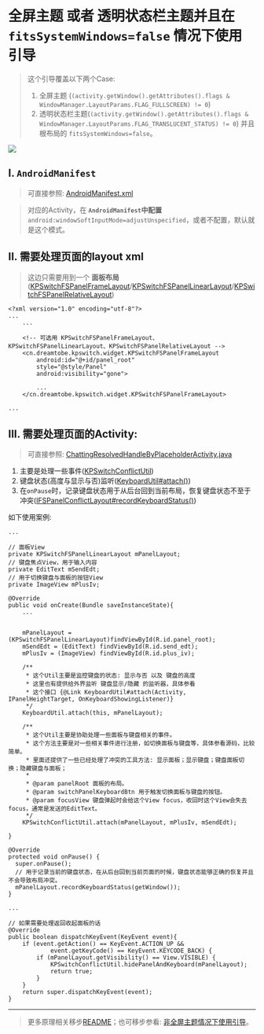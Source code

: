 # 全屏主题 或者 透明状态栏主题并且在`fitsSystemWindows=false` 情况下使用引导

> 这个引导覆盖以下两个Case:
> 1. 全屏主题 (`(activity.getWindow().getAttributes().flags & WindowManager.LayoutParams.FLAG_FULLSCREEN) != 0`)
> 2. 透明状态栏主题(`(activity.getWindow().getAttributes().flags & WindowManager.LayoutParams.FLAG_TRANSLUCENT_STATUS) != 0`) 并且 根布局的 `fitsSystemWindows=false`。

![][fullscreen_resolved_gif]

## I. `AndroidManifest`

> 可直接参照: [AndroidManifest.xml][AndroidManifest_xml_link]

> 对应的Activity，在 **`AndroidManifest`中配置** `android:windowSoftInputMode=adjustUnspecified`，或者不配置，默认就是这个模式。

## II. 需要处理页面的layout xml

> 这边只需要用到一个 **面板布局** ([KPSwitchFSPanelFrameLayout][KPSwitchFSPanelFrameLayout_link]/[KPSwitchFSPanelLinearLayout][KPSwitchFSPanelLinearLayout_link]/[KPSwitchFSPanelRelativeLayout][KPSwitchFSPanelRelativeLayout_link])

```
<?xml version="1.0" encoding="utf-8"?>
...
    ...

    <!-- 可选用 KPSwitchFSPanelFrameLayout、KPSwitchFSPanelLinearLayout、KPSwitchFSPanelRelativeLayout -->
    <cn.dreamtobe.kpswitch.widget.KPSwitchFSPanelFrameLayout
        android:id="@+id/panel_root"
        style="@style/Panel"
        android:visibility="gone">

        ...
    </cn.dreamtobe.kpswitch.widget.KPSwitchFSPanelFrameLayout>

...
```


## III. 需要处理页面的Activity:

> 可直接参照: [ChattingResolvedHandleByPlaceholderActivity.java][ChattingResolvedHandleByPlaceholderActivity_link]

1. 主要是处理一些事件([KPSwitchConflictUtil][KPSwitchConflictUtil_link])
2. 键盘状态(高度与显示与否)监听([KeyboardUtil#attach()][KeyboardUtil_attach_link])
3. 在`onPause`时，记录键盘状态用于从后台回到当前布局，恢复键盘状态不至于冲突([IFSPanelConflictLayout#recordKeyboardStatus()][IFSPanelConflictLayout_recordKeyboardStatus_link])

如下使用案例:

```
...

// 面板View
private KPSwitchFSPanelLinearLayout mPanelLayout;
// 键盘焦点View，用于输入内容
private EditText mSendEdt;
// 用于切换键盘与面板的按钮View
private ImageView mPlusIv;

@Override
public void onCreate(Bundle saveInstanceState){
    ...


    mPanelLayout = (KPSwitchFSPanelLinearLayout)findViewById(R.id.panel_root);
    mSendEdt = (EditText) findViewById(R.id.send_edt);
    mPlusIv = (ImageView) findViewById(R.id.plus_iv);

    /**
     * 这个Util主要是监控键盘的状态: 显示与否 以及 键盘的高度
     * 这里也有提供给外界监听 键盘显示/隐藏 的监听器，具体参看
     * 这个接口 {@Link KeyboardUtil#attach(Activity, IPanelHeightTarget, OnKeyboardShowingListener)}
     */
    KeyboardUtil.attach(this, mPanelLayout);

    /**
     * 这个Util主要是协助处理一些面板与键盘相关的事件。
     * 这个方法主要是对一些相关事件进行注册，如切换面板与键盘等，具体参看源码，比较简单。
     * 里面还提供了一些已经处理了冲突的工具方法: 显示面板；显示键盘；键盘面板切换；隐藏键盘与面板；
     *
     * @param panelRoot 面板的布局。
     * @param switchPanelKeyboardBtn 用于触发切换面板与键盘的按钮。
     * @param focusView 键盘弹起时会给这个View focus，收回时这个View会失去focus，通常是发送的EditText。
     */
    KPSwitchConflictUtil.attach(mPanelLayout, mPlusIv, mSendEdt);

}

@Override
protected void onPause() {
  super.onPause();
  // 用于记录当前的键盘状态，在从后台回到当前页面的时候，键盘状态能够正确的恢复并且不会导致布局冲突。
  mPanelLayout.recordKeyboardStatus(getWindow());
}

...

// 如果需要处理返回收起面板的话
@Override
public boolean dispatchKeyEvent(KeyEvent event){
    if (event.getAction() == KeyEvent.ACTION_UP &&
            event.getKeyCode() == KeyEvent.KEYCODE_BACK) {
        if (mPanelLayout.getVisibility() == View.VISIBLE) {
            KPSwitchConflictUtil.hidePanelAndKeyboard(mPanelLayout);
            return true;
        }
    }
    return super.dispatchKeyEvent(event);
}
```

---

> 更多原理相关移步[README](https://github.com/Jacksgong/JKeyboardPanelSwitch/blob/master/README.md)；也可移步参看: [非全屏主题情况下使用引导](https://github.com/Jacksgong/JKeyboardPanelSwitch/blob/master/NON-FULLSCREEN_TUTORIAL.md)。


[fullscreen_resolved_gif]: https://raw.githubusercontent.com/Jacksgong/JKeybordPanelSwitch/master/art/fullscreen_resolved.gif
[AndroidManifest_xml_link]: https://github.com/Jacksgong/JKeyboardPanelSwitch/blob/master/app/src/main/AndroidManifest.xml#L25
[KPSwitchFSPanelFrameLayout_link]: https://github.com/Jacksgong/JKeyboardPanelSwitch/blob/master/library/src/main/java/cn/dreamtobe/kpswitch/widget/KPSwitchFSPanelFrameLayout.java
[KPSwitchFSPanelLinearLayout_link]: https://github.com/Jacksgong/JKeyboardPanelSwitch/blob/master/library/src/main/java/cn/dreamtobe/kpswitch/widget/KPSwitchFSPanelLinearLayout.java
[KPSwitchFSPanelRelativeLayout_link]: https://github.com/Jacksgong/JKeyboardPanelSwitch/blob/master/library/src/main/java/cn/dreamtobe/kpswitch/widget/KPSwitchFSPanelRelativeLayout.java
[ChattingResolvedHandleByPlaceholderActivity_link]: https://github.com/Jacksgong/JKeyboardPanelSwitch/blob/master/app/src/main/java/cn/dreamtobe/kpswitch/demo/activity/ChattingResolvedHandleByPlaceholderActivity.java
[KPSwitchConflictUtil_link]: https://github.com/Jacksgong/JKeyboardPanelSwitch/blob/master/library/src/main/java/cn/dreamtobe/kpswitch/util/KPSwitchConflictUtil.java
[KeyboardUtil_attach_link]: https://github.com/Jacksgong/JKeyboardPanelSwitch/blob/master/library/src/main/java/cn/dreamtobe/kpswitch/util/KeyboardUtil.java#L134
[IFSPanelConflictLayout_recordKeyboardStatus_link]: https://github.com/Jacksgong/JKeyboardPanelSwitch/blob/master/library/src/main/java/cn/dreamtobe/kpswitch/IFSPanelConflictLayout.java#L37

